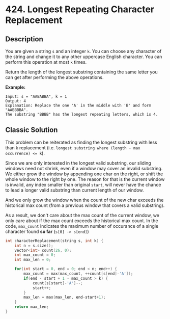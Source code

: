 # 424. Longest Repeating Character Replacement
## Description
You are given a string `s` and an integer `k`. You can choose any character of the string and change it to any other uppercase English character. You can perform this operation at most `k` times.

Return the length of the longest substring containing the same letter you can get after performing the above operations.

**Example:**
```
Input: s = "AABABBA", k = 1
Output: 4
Explanation: Replace the one 'A' in the middle with 'B' and form "AABBBBA".
The substring "BBBB" has the longest repeating letters, which is 4.
```
## Classic Solution
This problem can be reiterated as finding the longest substring with less than `k` replacement (i.e. `longest substring where (length - max occurrence) <= k`).

Since we are only interested in the longest valid substring, our sliding windows need not shrink, even if a window may cover an invalid substring. We either grow the window by appending one char on the right, or shift the whole window to the right by one. The reason for that is the current window is invalid, any index smaller than original `start`, will never have the chance to lead a longer valid substring than current length of our window. 

And we only grow the window when the count of the new char exceeds the historical max count (from a previous window that covers a valid substring).

As a result, we don't care about the max count of the current window, we only care about if the max count exceeds the historical max count. In the code, `max_count` indicates the maximum number of occurance of a single character found **so far** (`s[0] -> s[end]`)


```C++
int characterReplacement(string s, int k) {
    int n = s.size();
    vector<int> count(26, 0);
    int max_count = 0;
    int max_len = 0;

    for(int start = 0, end = 0; end < n; end++) {
        max_count = max(max_count, ++count[s[end]-'A']);
        if(end - start + 1 - max_count > k) {
            count[s[start]-'A']--;
            start++;
        }
        max_len = max(max_len, end-start+1);
    }
    return max_len;
}
```
